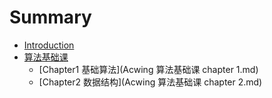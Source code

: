 # Summary

* [Introduction](README.md)
* [算法基础课](https://www.acwing.com/activity/content/11/)
	* [Chapter1 基础算法](Acwing 算法基础课 chapter 1.md)
	* [Chapter2 数据结构](Acwing 算法基础课 chapter 2.md)


